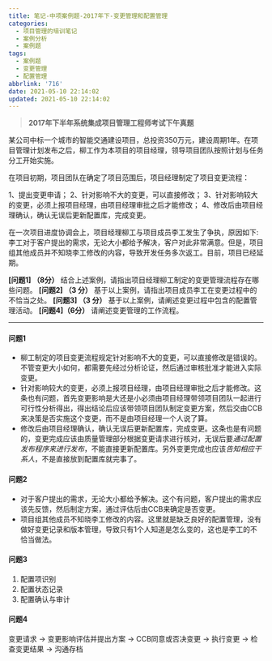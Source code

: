 ```yaml
---
title: 笔记-中项案例题-2017年下-变更管理和配置管理
categories:
  - 项目管理的培训笔记
  - 案例分析
  - 案例题
tags:
  - 案例题
  - 变更管理
  - 配置管理
abbrlink: '716'
date: 2021-05-10 22:14:02
updated: 2021-05-10 22:14:02
---
```


> **2017年下半年系统集成项目管理工程师考试下午真题**

某公司中标一个城市的智能交通建设项目，总投资350万元，建设周期1年。在项目管理计划发布之后，柳工作为本项目的项目经理，领导项目团队按照计划与任务分工开始实施。

在项目初期，项目团队在确定了项目范围后，项目经理制定了项目变更流程：

1、提出变更申请；
2、针对影响不大的变更，可以直接修改；
3、针对影响较大的变更，必须上报项目经理，由项目经理审批之后才能修改；
4、修改后由项目经理确认，确认无误后更新配置库，完成变更。

在一次项目进度协调会上，项目经理柳工与项目成员李工发生了争执，原因如下:李工对于客户提出的需求，无论大小都给予解决，客户对此非常满意。但是，项目组其他成员并不知晓李工修改的内容，导致开发任务多次返工。目前，项目已经延期。

**[问题1] （8分）**
结合上述案例，请指出项目经理柳工制定的变更管理流程存在哪些问题。
**[问题2] （3 分）**
基于以上案例，请指出项目成员李工在变更过程中的不恰当之处。
**[问题3] （3 分）**
基于以上案例，请阐述变更过程中包含的配置管理活动。
**[问题4]（6分）**
请阐述变更管理的工作流程。

<!-- more -->

---

#### 问题1

- 柳工制定的项目变更流程规定针对影响不大的变更，可以直接修改是错误的。不管变更大小如何，都需要先经过分析论证，然后通过审核批准才能进入实际变更。
- 针对影响较大的变更，必须上报项目经理，由项目经理审批之后才能修改。这条也有问题，首先变更影响是大还是小必须由项目经理带领项目团队一起进行可行性分析得出，得出结论后应该带领项目团队制定变更方案，然后交由CCB来决策是否实施这个变更，而不是由项目经理一个人说了算。
- 修改后由项目经理确认，确认无误后更新配置库，完成变更。这条也是有问题的，变更完成应该由质量管理部分根据变更请求进行核对，无误后要*通过配置发布程序来进行发布*，不能直接更新配置库。另外变更完成也应该*告知相应干系人*，不是直接放到配置库就完事了。

#### 问题2

- 对于客户提出的需求，无论大小都给予解决。这个有问题，客户提出的需求应该先反馈，然后制定方案，通过评估后由CCB来确定是否变更。
- 项目组其他成员不知晓李工修改的内容。这里就是缺乏良好的配置管理，没有做好变更记录和版本管理，导致只有1个人知道是怎么变的，这也是李工的不恰当做法。

#### 问题3

1. 配置项识别
2. 配置状态记录
3. 配置确认与审计

#### 问题4

变更请求 → 变更影响评估并提出方案 → CCB同意或否决变更 → 执行变更 → 检查变更结果 → 沟通存档
